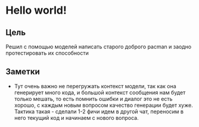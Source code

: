 # Hello world!
## Цель

Решил с помощью моделей написать старого доброго pacman и заодно протестировать их способности

## Заметки
- Тут очень важно не перегружать контекст модели, так как она генерирует много кода, и большой контекст сообщения нам будет только мешать, то есть помнить ошибки и диалог это не есть хорошо, с каждым новым вопросом качество генерации будет хуже. Тактика такая - сделали 1-2 фичи идем в другой чат, переносим в него текущий код и начинаем с нового вопроса. 